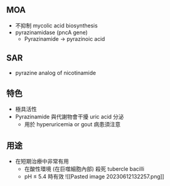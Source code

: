 ## MOA
- 不抑制 mycolic acid biosynthesis
- pyrazinamidase (pncA gene)
	- Pyrazinamide $\rightarrow$ pyrazinoic acid
## SAR
- pyrazine analog of nicotinamide
## 特色
- 極具活性
- Pyrazinamide 與代謝物會干擾 uric acid 分泌
	- 用於 hyperuricemia or gout 病患須注意
## 用途
- 在短期治療中非常有用
	- 在酸性環境 (在巨噬細胞內部) 殺死 tubercle bacilli
	- pH $\le$ 5.4 時有效
![[Pasted image 20230612132257.png]]
